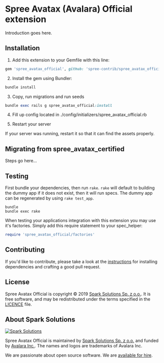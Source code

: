 # Spree Avatax (Avalara) Official extension

Introduction goes here.

## Installation

1. Add this extension to your Gemfile with this line:
  ```ruby
  gem 'spree_avatax_official', github: 'spree-contrib/spree_avatax_official'
  ```

2. Install the gem using Bundler:

  ```ruby
  bundle install
  ```

3. Copy, run migrations and run seeds

  ```ruby
  bundle exec rails g spree_avatax_official:install
  ```

4. Fill up config located in ./config/initializers/spree_avatax_official.rb

5. Restart your server

  If your server was running, restart it so that it can find the assets properly.

## Migrating from spree_avatax_certified

Steps go here...

## Testing

First bundle your dependencies, then run `rake`. `rake` will default to building the dummy app if it does not exist, then it will run specs. The dummy app can be regenerated by using `rake test_app`.

```shell
bundle
bundle exec rake
```

When testing your applications integration with this extension you may use it's factories.
Simply add this require statement to your spec_helper:

```ruby
require 'spree_avatax_official/factories'
```

## Contributing

If you'd like to contribute, please take a look at the
[instructions](CONTRIBUTING.md) for installing dependencies and crafting a good
pull request.

## License

Spree Avatax Official is copyright © 2019 [Spark Solutions Sp. z o.o.][spark].
It is free software, and may be redistributed under the terms specified in the
[LICENCE](LICENSE) file.

[LICENSE]: https://github.com/spree-contrib/spree_avatax_official/blob/master/LICENSE

## About Spark Solutions

[![Spark Solutions](http://sparksolutions.co/wp-content/uploads/2015/01/logo-ss-tr-221x100.png)][spark]

Spree Avatax Official is maintained by [Spark Solutions Sp. z o.o.](http://sparksolutions.co?utm_source=github) and
funded by [Avalara Inc.](https://www.avalara.com/us/en/index.html). The names and logos are trademarks of Avalara Inc.

We are passionate about open source software.
We are [available for hire][spark].

[spark]:http://sparksolutions.co?utm_source=github
